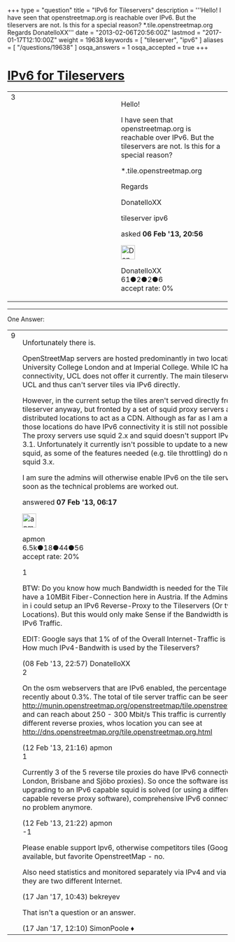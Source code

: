 +++
type = "question"
title = "IPv6 for Tileservers"
description = '''Hello! I have seen that openstreetmap.org is reachable over IPv6. But the tileservers are not. Is this for a special reason? *.tile.openstreetmap.org Regards DonatelloXX'''
date = "2013-02-06T20:56:00Z"
lastmod = "2017-01-17T12:10:00Z"
weight = 19638
keywords = [ "tileserver", "ipv6" ]
aliases = [ "/questions/19638" ]
osqa_answers = 1
osqa_accepted = true
+++

<div class="headNormal">

# [IPv6 for Tileservers](/questions/19638/ipv6-for-tileservers)

</div>

<div id="main-body">

<div id="askform">

<table id="question-table" style="width:100%;">
<colgroup>
<col style="width: 50%" />
<col style="width: 50%" />
</colgroup>
<tbody>
<tr>
<td style="width: 30px; vertical-align: top"><div class="vote-buttons">
<span id="post-19638-upvote" class="ajax-command post-vote up" rel="nofollow" title="I like this post (click again to cancel)"> </span>
<div id="post-19638-score" class="post-score" title="current number of votes">
3
</div>
<span id="post-19638-downvote" class="ajax-command post-vote down" rel="nofollow" title="I dont like this post (click again to cancel)"> </span> <span id="favorite-mark" class="ajax-command favorite-mark" rel="nofollow" title="mark/unmark this question as favorite (click again to cancel)"> </span>
<div id="favorite-count" class="favorite-count">
&#10;</div>
</div></td>
<td><div id="item-right">
<div class="question-body">
<p>Hello!</p>
<p>I have seen that openstreetmap.org is reachable over IPv6. But the tileservers are not. Is this for a special reason?</p>
<p>*.tile.openstreetmap.org</p>
<p>Regards</p>
<p>DonatelloXX</p>
</div>
<div id="question-tags" class="tags-container tags">
<span class="post-tag tag-link-tileserver" rel="tag" title="see questions tagged &#39;tileserver&#39;">tileserver</span> <span class="post-tag tag-link-ipv6" rel="tag" title="see questions tagged &#39;ipv6&#39;">ipv6</span>
</div>
<div id="question-controls" class="post-controls">
&#10;</div>
<div class="post-update-info-container">
<div class="post-update-info post-update-info-user">
<p>asked <strong>06 Feb '13, 20:56</strong></p>
<img src="https://secure.gravatar.com/avatar/f15c2c019035eb3d529ec6659be174da?s=32&amp;d=identicon&amp;r=g" class="gravatar" width="32" height="32" alt="DonatelloXX&#39;s gravatar image" />
<p><span>DonatelloXX</span><br />
<span class="score" title="61 reputation points">61</span><span title="2 badges"><span class="badge1">●</span><span class="badgecount">2</span></span><span title="2 badges"><span class="silver">●</span><span class="badgecount">2</span></span><span title="6 badges"><span class="bronze">●</span><span class="badgecount">6</span></span><br />
<span class="accept_rate" title="Rate of the user&#39;s accepted answers">accept rate:</span> <span title="DonatelloXX has no accepted answers">0%</span></p>
</div>
</div>
<div id="comments-container-19638" class="comments-container">
&#10;</div>
<div id="comment-tools-19638" class="comment-tools">
&#10;</div>
<div class="clear">
&#10;</div>
<div id="comment-19638-form-container" class="comment-form-container">
&#10;</div>
<div class="clear">
&#10;</div>
</div></td>
</tr>
</tbody>
</table>

------------------------------------------------------------------------

<div class="tabBar">

<span id="sort-top"></span>

<div class="headQuestions">

One Answer:

</div>

</div>

<span id="19651"></span>

<div id="answer-container-19651" class="answer accepted-answer">

<table style="width:100%;">
<colgroup>
<col style="width: 50%" />
<col style="width: 50%" />
</colgroup>
<tbody>
<tr>
<td style="width: 30px; vertical-align: top"><div class="vote-buttons">
<span id="post-19651-upvote" class="ajax-command post-vote up" rel="nofollow" title="I like this post (click again to cancel)"> </span>
<div id="post-19651-score" class="post-score" title="current number of votes">
9
</div>
<span id="post-19651-downvote" class="ajax-command post-vote down" rel="nofollow" title="I dont like this post (click again to cancel)"> </span> <span class="accept-answer on" rel="nofollow" title="DonatelloXX has selected this answer as the correct answer"> </span>
</div></td>
<td><div class="item-right">
<div class="answer-body">
<p>Unfortunately there is.</p>
<p>OpenStreetMap servers are hosted predominantly in two locations: At University College London and at Imperial College. While IC has IPv6 connectivity, UCL does not offer it currently. The main tileserver is hosted at UCL and thus can't server tiles via IPv6 directly.</p>
<p>However, in the current setup the tiles aren't served directly from the tileserver anyway, but fronted by a set of squid proxy servers at a variety of distributed locations to act as a CDN. Although as far as I am aware some of those locations do have IPv6 connectivity it is still not possible to enable IPv6. The proxy servers use squid 2.x and squid doesn't support IPv6 until version 3.1. Unfortunately it currently isn't possible to update to a newer version of squid, as some of the features needed (e.g. tile throttling) do not work with squid 3.x.</p>
<p>I am sure the admins will otherwise enable IPv6 on the tile server as well as soon as the technical problems are worked out.</p>
</div>
<div class="answer-controls post-controls">
&#10;</div>
<div class="post-update-info-container">
<div class="post-update-info post-update-info-user">
<p>answered <strong>07 Feb '13, 06:17</strong></p>
<img src="https://secure.gravatar.com/avatar/32c974c4ca8b246698c2b82c64924da5?s=32&amp;d=identicon&amp;r=g" class="gravatar" width="32" height="32" alt="apmon&#39;s gravatar image" />
<p><span>apmon</span><br />
<span class="score" title="6527 reputation points"><span>6.5k</span></span><span title="18 badges"><span class="badge1">●</span><span class="badgecount">18</span></span><span title="44 badges"><span class="silver">●</span><span class="badgecount">44</span></span><span title="56 badges"><span class="bronze">●</span><span class="badgecount">56</span></span><br />
<span class="accept_rate" title="Rate of the user&#39;s accepted answers">accept rate:</span> <span title="apmon has 9 accepted answers">20%</span></p>
</div>
</div>
<div id="comments-container-19651" class="comments-container">
<span id="19771"></span>
<div id="comment-19771" class="comment">
<div id="post-19771-score" class="comment-score">
1
</div>
<div class="comment-text">
<p>BTW: Do you know how much Bandwidth is needed for the Tileservers? We have a 10MBit Fiber-Connection here in Austria. If the Admins are interested in i could setup an IPv6 Reverse-Proxy to the Tileservers (Or two in different Locations). But this would only make Sense if the Bandwidth isn't to low for IPv6 Traffic.</p>
<p>EDIT: Google says that 1% of of the Overall Internet-Traffic is IPv6 Traffic. How much IPv4-Bandwith is used by the Tileservers?</p>
</div>
<div id="comment-19771-info" class="comment-info">
<span class="comment-age">(08 Feb '13, 22:57)</span> <span class="comment-user userinfo">DonatelloXX</span>
</div>
</div>
<span id="19887"></span>
<div id="comment-19887" class="comment">
<div id="post-19887-score" class="comment-score">
2
</div>
<div class="comment-text">
<p>On the osm webservers that are IPv6 enabled, the percentage of IPv6 was recently about 0.3%. The total of tile server traffic can be seen at <a href="http://munin.openstreetmap.org/openstreetmap/tile.openstreetmap/index.html">http://munin.openstreetmap.org/openstreetmap/tile.openstreetmap/index.html</a> and can reach about 250 - 300 Mbit/s This traffic is currently served by 5 different reverse proxies, whos location you can see at <a href="http://dns.openstreetmap.org/tile.openstreetmap.org.html">http://dns.openstreetmap.org/tile.openstreetmap.org.html</a></p>
</div>
<div id="comment-19887-info" class="comment-info">
<span class="comment-age">(12 Feb '13, 21:16)</span> <span class="comment-user userinfo">apmon</span>
</div>
</div>
<span id="19888"></span>
<div id="comment-19888" class="comment">
<div id="post-19888-score" class="comment-score">
1
</div>
<div class="comment-text">
<p>Currently 3 of the 5 reverse tile proxies do have IPv6 connectivity (The London, Brisbane and Sjöbo proxies). So once the software issue of upgrading to an IPv6 capable squid is solved (or using a different IPv6 capable reverse proxy software), comprehensive IPv6 connectivity should be no problem anymore.</p>
</div>
<div id="comment-19888-info" class="comment-info">
<span class="comment-age">(12 Feb '13, 21:22)</span> <span class="comment-user userinfo">apmon</span>
</div>
</div>
<span id="54096"></span>
<div id="comment-54096" class="comment">
<div id="post-54096-score" class="comment-score">
-1
</div>
<div class="comment-text">
<p>Please enable support Ipv6, otherwise competitors tiles (Google, Yandex) are available, but favorite OpenstreetMap - no.</p>
<p>Also need statistics and monitored separately via IPv4 and via IPv6, because they are two different Internet.</p>
</div>
<div id="comment-54096-info" class="comment-info">
<span class="comment-age">(17 Jan '17, 10:43)</span> <span class="comment-user userinfo">bekreyev</span>
</div>
</div>
<span id="54099"></span>
<div id="comment-54099" class="comment">
<div id="post-54099-score" class="comment-score">
&#10;</div>
<div class="comment-text">
<p>That isn't a question or an answer.</p>
</div>
<div id="comment-54099-info" class="comment-info">
<span class="comment-age">(17 Jan '17, 12:10)</span> <span class="comment-user userinfo">SimonPoole ♦</span>
</div>
</div>
</div>
<div id="comment-tools-19651" class="comment-tools">
&#10;</div>
<div class="clear">
&#10;</div>
<div id="comment-19651-form-container" class="comment-form-container">
&#10;</div>
<div class="clear">
&#10;</div>
</div></td>
</tr>
</tbody>
</table>

</div>

<div class="paginator-container-left">

</div>

</div>

</div>

